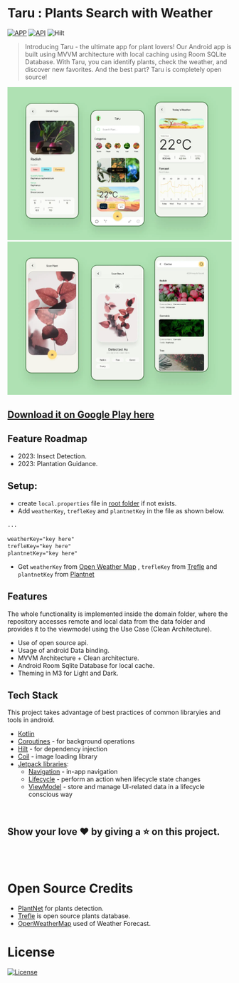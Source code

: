 ﻿

# Taru : Plants Search with Weather 

[![APP](https://img.shields.io/badge/APP-1.0.3-E0234E.svg?style=for-the-badge)](https://android-arsenal.com/api?level=24)
[![API](https://img.shields.io/badge/API-24%2B-brightgreen.svg?style=for-the-badge)](https://android-arsenal.com/api?level=24) ![Hilt](https://img.shields.io/badge/Hilt-2.44-FFCA28?style=for-the-badge)

> Introducing Taru - the ultimate app for plant lovers! Our Android app is built using MVVM architecture with local caching using Room SQLite Database. With Taru, you can identify plants, check the weather, and discover new favorites. And the best part? Taru is completely open source!



![](images/taru.webp)
![](images/scan.webp)


## [Download it on Google Play here](https://play.google.com/store/apps/details?id=com.taru)



## Feature Roadmap
- 2023: Insect Detection.
- 2023: Plantation Guidance.


<!-- - [Use Cases](https://github.com/JunkieLabs/taru-plants-android/wiki/Use-Cases) -->

## Setup:
- create `local.properties` file in [root folder](./) if not exists.
- Add `weatherKey`, `trefleKey` and `plantnetKey` in the file as shown below.


```android
...

weatherKey="key here"
trefleKey="key here"
plantnetKey="key here"
```

- Get `weatherKey` from [Open Weather Map](https://openweathermap.org/)
,  `trefleKey` from [Trefle](https://trefle.io/) and `plantnetKey` from [Plantnet](https://my.plantnet.org/)



## Features

The whole functionality is implemented inside the domain folder, where the repository accesses remote and local data from the data folder and provides it to the viewmodel using the Use Case (Clean Architecture).

* Use of open source api.
* Usage of android Data binding.
* MVVM Architecture + Clean architecture.
* Android Room Sqlite Database for local cache.
* Theming in M3 for Light and Dark.



## Tech Stack

This project takes advantage of best practices of common libraryies and tools in android.

* [Kotlin](https://kotlinlang.org/)  
* [Coroutines](https://kotlinlang.org/docs/reference/coroutines-overview.html) - for background operations  
* [Hilt](https://dagger.dev/hilt/) - for dependency injection  
* [Coil](https://github.com/coil-kt/coil) - image loading library
* [Jetpack libraries](https://developer.android.com/jetpack):
   * [Navigation](https://developer.android.com/topic/libraries/architecture/navigation/) - in-app navigation
   * [Lifecycle](https://developer.android.com/topic/libraries/architecture/lifecycle) - perform an action when lifecycle state changes
   * [ViewModel](https://developer.android.com/topic/libraries/architecture/viewmodel) - store and manage UI-related data in a lifecycle conscious way



<br>

## Show your love :heart: by giving a :star: on this project.

<br>

<br>






# Open Source Credits



- [PlantNet](https://identify.plantnet.org/) for plants detection.
- [Trefle](https://trefle.io) is open source plants database.
- [OpenWeatherMap](https://api.openweathermap.org) used of Weather Forecast.


# License

[![License](https://img.shields.io/:license-apache%202.0-blue.svg?style=for-the-badge)](LICENSE)

